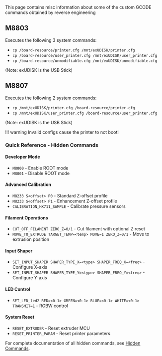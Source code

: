 This page contains misc information about some of the custom GCODE commands obtained by reverse engineering

## M8803

Executes the following 3 system commands:

- `cp /board-resource/printer.cfg /mnt/exUDISK/printer.cfg`
- `cp /board-resource/user_printer.cfg /mnt/exUDISK/user_printer.cfg`
- `cp /board-resource/unmodifiable.cfg /mnt/exUDISK/unmodifiable.cfg`

(Note: exUDISK is the USB Stick)

## M8807

Executes the following 2 system commands:

- `cp /mnt/exUDISK/printer.cfg /board-resource/printer.cfg`
- `cp /mnt/exUDISK/user_printer.cfg /board-resource/user_printer.cfg`

(Note: exUDISK is the USB Stick)

!!! warning
    Invalid configs cause the printer to not boot!

### Quick Reference - Hidden Commands

#### Developer Mode
- `M8000` - Enable ROOT mode
- `M8001` - Disable ROOT mode

#### Advanced Calibration
- `M8233 S<offset> P0` - Standard Z-offset profile
- `M8233 S<offset> P1` - Enhancement Z-offset profile
- `CALIBRATION_HX711_SAMPLE` - Calibrate pressure sensors

#### Filament Operations
- `CUT_OFF_FILAMENT ZERO_Z=0/1` - Cut filament with optional Z reset
- `MOVE_TO_EXTRUDE TARGET_TEMP=<temp> MOVE=1 ZERO_Z=0/1` - Move to extrusion position

#### Input Shaper
- `SET_INPUT_SHAPER SHAPER_TYPE_X=<type> SHAPER_FREQ_X=<freq>` - Configure X-axis
- `SET_INPUT_SHAPER SHAPER_TYPE_Y=<type> SHAPER_FREQ_Y=<freq>` - Configure Y-axis

#### LED Control
- `SET_LED_led2 RED=<0-1> GREEN=<0-1> BLUE=<0-1> WHITE=<0-1> TRANSMIT=1` - RGBW control

#### System Reset
- `RESET_EXTRUDER` - Reset extruder MCU
- `RESET_PRINTER_PARAM` - Reset printer parameters

For complete documentation of all hidden commands, see [Hidden Commands](hidden-commands.md).
